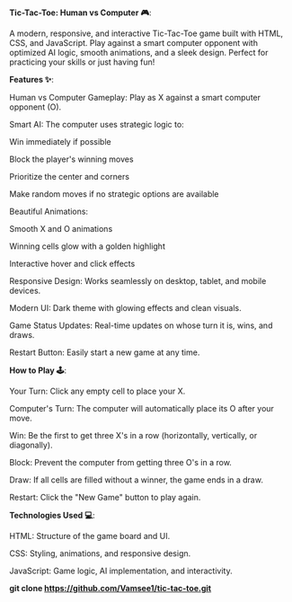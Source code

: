 **Tic-Tac-Toe: Human vs Computer 🎮**:

A modern, responsive, and interactive Tic-Tac-Toe game built with HTML, CSS, and JavaScript. Play against a smart computer opponent with optimized AI logic, smooth animations, and a sleek design. Perfect for practicing your skills or just having fun!


**Features ✨**:

Human vs Computer Gameplay: Play as X against a smart computer opponent (O).

Smart AI: The computer uses strategic logic to:

Win immediately if possible

Block the player's winning moves

Prioritize the center and corners

Make random moves if no strategic options are available

Beautiful Animations:

Smooth X and O animations

Winning cells glow with a golden highlight

Interactive hover and click effects

Responsive Design: Works seamlessly on desktop, tablet, and mobile devices.

Modern UI: Dark theme with glowing effects and clean visuals.

Game Status Updates: Real-time updates on whose turn it is, wins, and draws.

Restart Button: Easily start a new game at any time.

**How to Play 🕹️**:


Your Turn: Click any empty cell to place your X.

Computer's Turn: The computer will automatically place its O after your move.

Win: Be the first to get three X's in a row (horizontally, vertically, or diagonally).

Block: Prevent the computer from getting three O's in a row.

Draw: If all cells are filled without a winner, the game ends in a draw.

Restart: Click the "New Game" button to play again.

**Technologies Used 💻**:


HTML: Structure of the game board and UI.

CSS: Styling, animations, and responsive design.

JavaScript: Game logic, AI implementation, and interactivity.

**git clone https://github.com/Vamsee1/tic-tac-toe.git**
